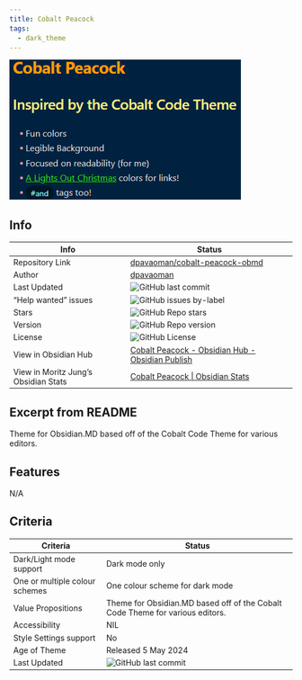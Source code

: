 ```yaml
---
title: Cobalt Peacock
tags:
  - dark_theme
---
```


![Cobalt Peacock Theme Screenshot](https://raw.githubusercontent.com/dpavaoman/cobalt-peacock-obmd/refs/heads/master/screenshot.png)

## Info

| Info                                 | Status                                                                                                                                                               |
| ------------------------------------ | -------------------------------------------------------------------------------------------------------------------------------------------------------------------- |
| Repository Link                      | [dpavaoman/cobalt-peacock-obmd](https://github.com/dpavaoman/cobalt-peacock-obmd)                                                                                    |
| Author                               | [dpavaoman](https://github.com/dpavaoman)                                                                                                                            |
| Last Updated                         | ![GitHub last commit](https://img.shields.io/github/last-commit/dpavaoman/cobalt-peacock-obmd?color=573E7A&label=last%20update&logo=github&style=for-the-badge)      |
| “Help wanted” issues                 | ![GitHub issues by-label](https://img.shields.io/github/issues/dpavaoman/cobalt-peacock-obmd/help%20wanted?color=573E7A&logo=github&style=for-the-badge)             |
| Stars                                | ![GitHub Repo stars](https://img.shields.io/github/stars/dpavaoman/cobalt-peacock-obmd?color=573E7A&logo=github&style=for-the-badge)                                 |
| Version                              | ![GitHub Repo version](https://img.shields.io/github/v/release/dpavaoman/cobalt-peacock-obmd?color=573E7A&logo=github&style=for-the-badge&=semver)                   |
| License                              | ![GitHub License](https://img.shields.io/github/license/dpavaoman/cobalt-peacock-obmd?style=for-the-badge)                                                           |
| View in Obsidian Hub                 | [Cobalt Peacock \- Obsidian Hub \- Obsidian Publish](https://publish.obsidian.md/hub/02+-+Community+Expansions/02.05+All+Community+Expansions/Themes/Cobalt+Peacock) |
| View in Moritz Jung’s Obsidian Stats | [Cobalt Peacock \| Obsidian Stats](https://www.moritzjung.dev/obsidian-stats/themes/cobalt-peacock/)                                                                 |

## Excerpt from README

Theme for Obsidian.MD based off of the Cobalt Code Theme for various editors.

## Features

N/A

## Criteria

| Criteria                       | Status                                                                                                                                                          |
| ------------------------------ | --------------------------------------------------------------------------------------------------------------------------------------------------------------- |
| Dark/Light mode support        | Dark mode only                                                                                                                                                  |
| One or multiple colour schemes | One colour scheme for dark mode                                                                                                                                 |
| Value Propositions             | Theme for Obsidian.MD based off of the Cobalt Code Theme for various editors.                                                                                   |
| Accessibility                  | NIL                                                                                                                                                             |
| Style Settings support         | No                                                                                                                                                              |
| Age of Theme                   | Released 5 May 2024                                                                                                                                             |
| Last Updated                   | ![GitHub last commit](https://img.shields.io/github/last-commit/dpavaoman/cobalt-peacock-obmd?color=573E7A&label=last%20update&logo=github&style=for-the-badge) |
